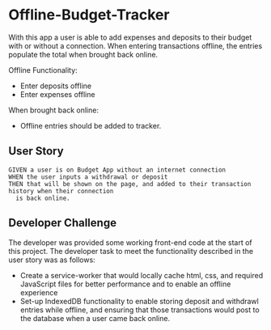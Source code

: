 # Offline-Budget-Tracker
With this app a user is able to add expenses and deposits to their budget with or without a connection. When entering transactions offline, the entries populate the total when brought back online.

Offline Functionality:

- Enter deposits offline
- Enter expenses offline

When brought back online:

- Offline entries should be added to tracker.

## User Story
```
GIVEN a user is on Budget App without an internet connection
WHEN the user inputs a withdrawal or deposit
THEN that will be shown on the page, and added to their transaction history when their connection 
  is back online.
```
## Developer Challenge
The developer was provided some working front-end code at the start of this project. The developer 
task to meet the functionality described in the user story was as follows:
- Create a service-worker that would locally cache html, css, and required JavaScript files for better performance and to enable an offline experience
- Set-up IndexedDB functionality to enable storing deposit and withdrawl entries while offline, and ensuring that those transactions would post to the database when a user came back online.


